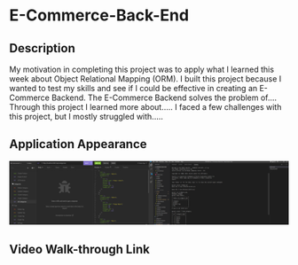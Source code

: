 # E-Commerce-Back-End

## Description

My motivation in completing this project was to apply what I learned this week about Object Relational Mapping (ORM). I built this project because I wanted to test my skills and see if I could be effective in creating an E-Commerce Backend. The E-Commerce Backend solves the problem of.... Through this project I learned more about..... I faced a few challenges with this project, but I mostly struggled with.....

## Application Appearance

![E-Commerce Backend](./images/screenshot.png)

## Video Walk-through Link
